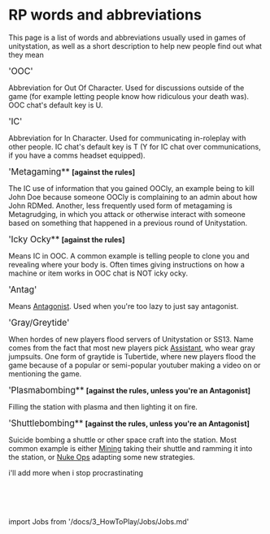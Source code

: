 # RP words and abbreviations
This page is a list of words and abbreviations usually used in games of unitystation, as well as a short description to help new people find out what they mean


<big>'OOC'</big>

Abbreviation for Out Of Character. Used for discussions outside of the game (for example letting people know how ridiculous your death was). OOC chat's default key is U.

<big>'IC'</big>

Abbreviation for In Character. Used for communicating in-roleplay with other people. IC chat's default key is T (Y for IC chat over communications, if you have a comms headset equipped).

<big>'Metagaming**</big> **[against the rules]**

The IC use of information that you gained OOCly, an example being to kill John Doe because someone OOCly is complaining to an admin about how John RDMed. Another, less frequently used form of metagaming is Metagrudging, in which you attack or otherwise interact with someone based on something that happened in a previous round of Unitystation.

<big>'Icky Ocky**</big> **[against the rules]**

Means IC in OOC. A common example is telling people to clone you and revealing where your body is. Often times giving instructions on how a machine or item works in OOC chat is NOT icky ocky.

<big>'Antag'</big>

Means [Antagonist](\3_HowToPlay\jobs\Antagonist_roles\Antagonist_roles.md). Used when you're too lazy to just say antagonist.

<big>'Gray/Greytide'</big>

When hordes of new players flood servers of Unitystation or SS13. Name comes from the fact that most new players pick [Assistant](\3_HowToPlay\jobs\Service_roles\Assistant.md), who wear gray jumpsuits. One form of graytide is Tubertide, where new players flood the game because of a popular or semi-popular youtuber making a video on or mentioning the game.

<big>'Plasmabombing**</big> **[against the rules, unless you're an Antagonist]**

Filling the station with plasma and then lighting it on fire.

<big>'Shuttlebombing**</big> **[against the rules, unless you're an Antagonist]**

Suicide bombing a shuttle or other space craft into the station. Most common example is either [Mining](\3_HowToPlay\jobs\Cargo_roles\Shaft-Miner.md) taking their shuttle and ramming it into the station, or [Nuke Ops](Nuclear-Emergency.md) adapting some new strategies.




i'll add more when i stop procrastinating

  <br/>
<br/>
<br/>

import Jobs from '/docs/3_HowToPlay/Jobs/Jobs.md'

<Jobs />


